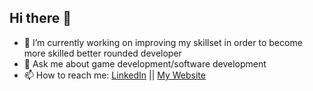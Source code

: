 ## Hi there 👋



- 🔭 I’m currently working on improving my skillset in order to become more skilled better rounded developer
- 💬 Ask me about game development/software development
- 📫 How to reach me:  [LinkedIn](https://www.linkedin.com/in/michael-mahony-04407b295/) ||  [My Website](https://mike14533.github.io/Software-Portfolio/)

  

